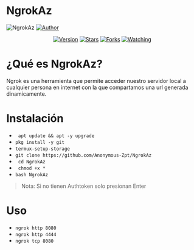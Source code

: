 # NgrokAz
![NgrokAz](https://www.jasoft.org/Blog/image.axd?picture=/2018/ngrok/ngrok.png) 
<a href="https://github.com/Anonymous-Zpt"><img title="Author" src="https://img.shields.io/badge/Author-Anonymous%20Zpt-svg?style=for-the-badge&logo=github"></a>
<div align="center">
<a href="#"><img title="Version" src="https://img.shields.io/badge/Version-0.1-green.svg?style=flat-square"></a>
<a href="https://github.com/Anonymous-Zpt/NgrokAz/stargazers/"><img title="Stars" src="https://img.shields.io/github/stars/Anonymous-Zpt/NgrokAz?color=red&style=flat-square"></a>
<a href="https://github.com/Anonymous-Zpt/NgrokAz/network/members"><img title="Forks" src="https://img.shields.io/github/forks/Anonymous-Zpt/NgrokAz?color=red&style=flat-square"></a>
<a href="https://github.com/Anonymous-Zpt/NgrokAz/watchers"><img title="Watching" src="https://img.shields.io/github/watchers/Anonymous-Zpt/NgrokAz?label=Watchers&color=blue&style=flat-square"></a>
</div>

# ¿Qué es NgrokAz? 

Ngrok es una herramienta que permite acceder nuestro servidor local a cualquier persona en internet con la que compartamos una url generada dinamicamente.

# Instalación 

* ` apt update && apt -y upgrade` 
* ` pkg install -y git `
* ` termux-setup-storage `
* ` git clone https://github.com/Anonymous-Zpt/NgrokAz `
* ` cd NgrokAz`
* ` chmod +x *`
* ` bash NgrokAz `

> Nota:
Si no tienen Authtoken solo presionan Enter

# Uso
* `ngrok http 8080`
* `ngrok http 4444`
* `ngrok tcp 8080`
